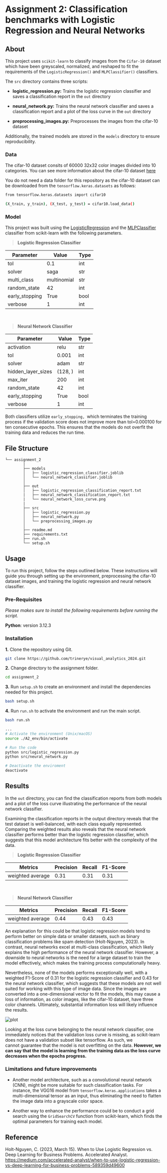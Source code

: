 # Assignment 2: Classification benchmarks with Logistic Regression and Neural Networks

## About

This project uses ``scikit-learn`` to classify images from the ``Cifar-10`` dataset which have been greyscaled, normalized, and reshaped to fit the requirements of the ``LogisticRegression()`` and ``MLPClassifier()`` classifiers. 

The ``src`` directory contains three scripts:

-  **logistic_regression.py:** Trains the logistic regression classifier and saves a classification report in the ``out`` directory

- **neural_network.py:** Trains the neural network classifier and saves a classification report and a plot of the loss curve in the ``out`` directory

- **preprocessing_images.py:** Preprocesses the images from the cifar-10 dataset

Additionally, the trained models are stored in the ``models`` directory to ensure reproducibility.

### Data

The cifar-10 dataset consits of 60000 32x32 color images divided into 10 categories. You can see more information about the cifar-10 dataset [here](https://www.cs.toronto.edu/~kriz/cifar.html)

You do not need a data folder for this repository as the cifar-10 dataset can be downloaded from the ``tensorflow.keras.datasets`` as follows:

```sh
from tensorflow.keras.datasets import cifar10

(X_train, y_train), (X_test, y_test) = cifar10.load_data()
```
### Model

This project was built using the [LogisticRegression](https://scikit-learn.org/stable/modules/generated/sklearn.linear_model.LogisticRegression.html) and the [MLPClassifier](https://scikit-learn.org/stable/modules/generated/sklearn.neural_network.MLPClassifier.html) classifier from scikit-learn with the following parameters. 

>**Logistic Regression Classifier**

| Parameter      | Value      | Type | 
|----------------|------------|------|
| tol            | 0.1        | int  |
| solver         | saga       | str  |
| multi_class    | multinomial| str  |        
| random_state   | 42         | int  |
| early_stopping | True       | bool |
| verbose        | 1          | int  |

<br>

>**Neural Network Classifier**

| Parameter          | Value   | Type |
|--------------------|---------|------|
| activation         | relu    | str  |
| tol                | 0.001   | int  |
| solver             | adam    | str  |
| hidden_layer_sizes | (128, ) | int  |
| max_iter           | 200     | int  |        
| random_state       | 42      | int  |
| early_stopping     | True    | bool |
| verbose            | 1       | int  |

Both classifiers utilize ``early_stopping, ``which terminates the training process if the validation score does not improve more than tol=0.000100 for ten consecutive epochs. This ensures that the models do not overfit the training data and reduces the run time. 

##  File Structure

```
└── assignment_2
        |
        ├── models
        │   ├── logistic_regression_classifier.joblib
        │   └── neural_network_classifier.joblib
        │      
        ├── out
        │   ├── logistic_regression_classification_report.txt
        |   ├── neural_network_classification_report.txt
        |   └── neural_network_loss_curve.png
        |
        ├── src
        │   ├── logistic_regression.py
        │   ├── neural_network.py
        │   └── preprocessing_images.py
        │     
        ├── readme.md
        ├── requirements.txt
        ├── run.sh
        └── setup.sh
```

## Usage

To run this project, follow the steps outlined below. These instructions will guide you through setting up the environment, preprocessing the cifar-10 dataset images, and training the logistic regression and neural network classifier. 

### Pre-Requisites

*Please makes sure to install the following requirements before running the script.*

**Python**: version 3.12.3

### Installation

**1.** Clone the repository using Git.
```sh
git clone https://github.com/trinerye/visual_analytics_2024.git
```

**2.** Change directory to the assignment folder.
```sh
cd assignment_2
```

**3.** Run ``setup.sh`` to create an environment and install the dependencies needed for this project. 
```sh
bash setup.sh
```
**4.** Run ``run.sh`` to activate the environment and run the main script. 
```sh
bash run.sh
```

```sh
...
# Activate the environment (Unix/macOS)
source ./A2_env/bin/activate

# Run the code
python src/logistic_regression.py 
python src/neural_network.py

# Deactivate the enviroment
deactivate
```

## Results 

In the ``out`` directory, you can find the classification reports from both models and a plot of the loss curve illustrating the performance of the neural network classifier. 

Examining the classification reports in the output directory reveals that the test dataset is well-balanced, with each class equally represented. Comparing the weighted results also reveals that the neural network classifier performs better than the logistic regression classifier, which suggests that this model architecture fits better with the complexity of the data.

>**Logistic Regression Classifier**

|Metrics         |Precision   |Recall|F1-Score|
|----------------|------------|------|--------|
|weighted average|0.31        |0.31  |0.31    |

<br>

>**Neural Network Classifier**

|Metrics         |Precision   |Recall|F1-Score|
|----------------|------------|------|--------|
|weighted average|0.44        |0.43  |0.43    |

An explanation for this could be that logistic regression models tend to perform better on simple data or smaller datasets, such as binary classification problems like spam detection (Holt-Nguyen, 2023). In contrast, neural networks excel at multi-class classification, which likely explains the high performance of the neural network classifier. However, a downside to neural networks is the need for a large dataset to train the model effectively, which makes the training process computationally heavy.

Nevertheless, none of the models performs exceptionally well, with a weighted F1-Score of 0.31 for the logistic regression classifier and 0.43 for the neural network classifier, which suggests that these models are not well suited for working with this type of image data. Since the images are converted into a one-dimensional vector to fit the models, this may cause a loss of information, as color images, like the cifar-10 dataset, have three color channels. Ultimately, substantial information loss will likely influence the results. 

![plot](out/neural_network_loss_curve.png)

Looking at the loss curve belonging to the neural network classifier, one immediately notices that the validation loss curve is missing, as scikit-learn does not have a validation subset like tensorflow. As such, we cannot guarantee that the model is not overfitting on the data. **However, we can say that the model is learning from the training data as the loss curve decreases when the epochs progress.**

### Limitations and future improvements 
- Another model architecture, such as a convolutional neural network (CNN), might be more suitable for such classification tasks. For instance, the VGG16 model from ``tensorflow.keras.applications`` takes a multi-dimensional tensor as an input, thus eliminating the need to flatten the image data into a grayscale color space.

- Another way to enhance the performance could be to conduct a grid search using the ``GridSearchCV`` function from scikit-learn, which finds the optimal parameters for training each model. 


## Reference
Holt-Nguyen, C. (2023, March 15). When to Use Logistic Regression vs. Deep Learning for Business Problems. Accelerated Analyst. https://medium.com/accelerated-analyst/when-to-use-logistic-regression-vs-deep-learning-for-business-problems-589359d49600 